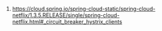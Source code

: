 1. https://cloud.spring.io/spring-cloud-static/spring-cloud-netflix/1.3.5.RELEASE/single/spring-cloud-netflix.html#_circuit_breaker_hystrix_clients